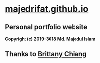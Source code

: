 # [majedrifat.github.io](https://majedrifat.github.io/)

## Personal portfolio website

**Copyright (c) 2019-3018 Md. Majedul Islam**

## Thanks to [Brittany Chiang](https://github.com/bchiang7/bchiang7.github.io)



